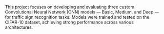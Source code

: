 This project focuses on developing and evaluating three custom Convolutional Neural Network (CNN) models — Basic, Medium, and Deep — for traffic sign recognition tasks. Models were trained and tested on the CIFAR-10 dataset, achieving strong performance across various architectures.

